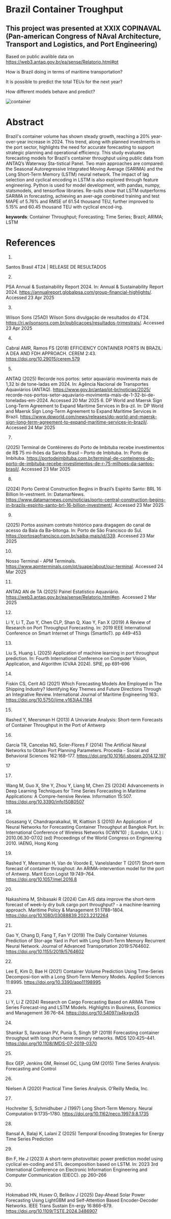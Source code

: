 # Brazil Container Troughput

## This project was presented at XXIX COPINAVAL (Pan-american Congress of NAval Architecture, Transport and Logistics, and Port Engineering)

Based on public avalible data on https://web3.antaq.gov.br/ea/sense/Relatorio.html#pt

How is Brazil doing in terms of maritime transportation?

It is possible to predict the total TEUs for the next year?

How different models behave and predict?

![container](https://thenational-the-national-prod.cdn.arcpublishing.com/resizer/v2/DMKCUFXHCVFUVLOANCJUQL7OPQ.png?smart=true&auth=7e9fa1ff7365344a4f47b4ac6643d9d8c64c92127065010ffccde6d632faaaf3&width=400&height=292)

# Abstract

Brazil's container volume has shown steady growth, reaching a 20% year-over-year increase in 2024. This trend, along with planned investments in the port sector, highlights the need for accurate forecasting to support strategic planning and operational efficiency. This study evaluates forecasting models for Brazil's container throughput using public data from ANTAQ’s Waterway Sta-tistical Panel. Two main approaches are compared: the Seasonal Autoregressive Integrated Moving Average (SARIMA) and the Long Short-Term Memory (LSTM) neural network. The impact of lag selection and cyclical encoding in LSTM is also explored through feature engineering. Python is used for model development, with pandas, numpy, statsmodels, and tensorflow libraries. Re-sults show that LSTM outperforms SARIMA in forecasting, achieving an aver-age combined training and test MAPE of 5.76% and RMSE of 61.54 thousand TEU, further improved to 5.15% and 60.45 thousand TEU with cyclical encod-ing.

**keywords**: Container Throughput; Forecasting; Time Series; Brazil; ARIMA; LSTM


# References
1.
Santos Brasil 4T24 | RELEASE DE RESULTADOS

2.
PSA Annual & Sustainability Report 2024. In: Annual & Sustainability Report 2024. https://annualreport.globalpsa.com/group-financial-highlights/. Accessed 23 Apr 2025

3.
Wilson Sons (25AD) Wilson Sons divulgação de resultados do 4T24. https://ri.wilsonsons.com.br/publicacoes/resultados-trimestrais/. Accessed 23 Apr 2025

4.
Cabral AMR, Ramos FS (2018) EFFICIENCY CONTAINER PORTS IN BRAZIL: A DEA AND FDH APPROACH. CEREM 2:43. https://doi.org/10.29015/cerem.579

5.
ANTAQ (2025) Recorde nos portos: setor aquaviário movimenta mais de 1,32 bi de tone-ladas em 2024. In: Agência Nacional de Transportes Aquaviários (ANTAQ). https://www.gov.br/antaq/pt-br/noticias/2025/
recorde-nos-portos-setor-aquaviario-movimenta-mais-de-1-32-bi-de-toneladas-em-2024. Accessed 20 Mar 2025
6.
DP World and Maersk Sign Long-Term Agreement to Expand Maritime Services in Bra-zil. In: DP World and Maersk Sign Long-Term Agreement to Expand Maritime Services in Brazil. https://www.dpworld.com/news/releases/dp-world-and-maersk-sign-long-term-agreement-to-expand-maritime-services-in-brazil/. Accessed 24 Mar 2025

7.
(2025) Terminal de Contêineres do Porto de Imbituba recebe investimentos de R$ 75 mi-lhões da Santos Brasil – Porto de Imbituba. In: Porto de Imbituba. https://portodeimbituba.com.br/terminal-de-conteineres-do-porto-de-imbituba-recebe-investimentos-de-r-75-milhoes-da-santos-brasil/. Accessed 23 Mar 2025

8.
(2024) Porto Central Construction Begins in Brazil’s Espírito Santo: BRL 16 Billion In-vestment. In: DatamarNews. https://www.datamarnews.com/noticias/porto-central-construction-begins-in-brazils-espirito-santo-brl-16-billion-investment/. Accessed 23 Mar 2025

9.
(2025) Portos assinam contrato histórico para dragagem do canal de acesso da Baía da Ba-bitonga. In: Porto de São Francisco do Sul. https://portosaofrancisco.com.br/saiba-mais/id/339. Accessed 23 Mar 2025

10.
Nosso Terminal - APM Terminals. https://www.apmterminals.com/pt/suape/about/our-terminal. Accessed 24 Mar 2025

11.
ANTAQ AN de TA (2025) Painel Estatístico Aquaviário. https://web3.antaq.gov.br/ea/sense/Relatorio.html#en. Accessed 2 Mar 2025

12.
Li Y, Li T, Zuo Y, Chen CLP, Shan Q, Xiao Y, Fan X (2019) A Review of Research on Port Throughput Forecasting. In: 2019 IEEE International Conference on Smart Internet of Things (SmartIoT). pp 449–453

13.
Liu S, Huang L (2025) Application of machine learning in port throughput prediction. In: Fourth International Conference on Computer Vision, Application, and Algorithm (CVAA 2024). SPIE, pp 691–696

14.
Fiskin CS, Cerit AG (2021) Which Forecasting Models Are Employed in The Shipping Industry? Identifying Key Themes and Future Directions Through an Integrative Review. International Journal of Maritime Engineering 163:. https://doi.org/10.5750/ijme.v163iA4.1184

15.
Rashed Y, Meersman H (2013) A Univariate Analysis: Short-term Forecasts of Container Throughput in the Port of Antwerp

16.
García TR, Cancelas NG, Soler-Flores F (2014) The Artificial Neural Networks to Obtain Port Planning Parameters. Procedia - Social and Behavioral Sciences 162:168–177. https://doi.org/10.1016/j.sbspro.2014.12.197

17

17.
Wang M, Guo X, She Y, Zhou Y, Liang M, Chen ZS (2024) Advancements in Deep Learning Techniques for Time Series Forecasting in Maritime Applications: A Compre-hensive Review. Information 15:507. https://doi.org/10.3390/info15080507

18.
Gosasang V, Chandraprakaikul, W, Kiattisin S (2010) An Application of Neural Networks for Forecasting Container Throughput at Bangkok Port. In: International Conference of Wireless Networks (ICWN’10) ; (London, U.K.) : 2010.06.30-07.02 (ed) Proceedings of the World Congress on Engineering 2010. IAENG, Hong Kong

19.
Rashed Y, Meersman H, Van de Voorde E, Vanelslander T (2017) Short-term forecast of container throughout: An ARIMA-intervention model for the port of Antwerp. Marit Econ Logist 19:749–764. https://doi.org/10.1057/mel.2016.8

20.
Nakashima M, Shibasaki R (2024) Can AIS data improve the short-term forecast of week-ly dry bulk cargo port throughput? - a machine-learning approach. Maritime Policy & Management 51:1788–1804. https://doi.org/10.1080/03088839.2023.2212264

21.
Gao Y, Chang D, Fang T, Fan Y (2019) The Daily Container Volumes Prediction of Stor-age Yard in Port with Long Short-Term Memory Recurrent Neural Network. Journal of Advanced Transportation 2019:5764602. https://doi.org/10.1155/2019/5764602

22.
Lee E, Kim D, Bae H (2021) Container Volume Prediction Using Time-Series Decomposi-tion with a Long Short-Term Memory Models. Applied Sciences 11:8995. https://doi.org/10.3390/app11198995

23.
Li Y, Li Z (2024) Research on Cargo Forecasting Based on ARIMA Time Series Forecast-ing and LSTM Models. Highlights in Business, Economics and Management 36:76–84. https://doi.org/10.54097/a4kxgv35

24.
Shankar S, Ilavarasan PV, Punia S, Singh SP (2019) Forecasting container throughput with long short-term memory networks. IMDS 120:425–441. https://doi.org/10.1108/IMDS-07-2019-0370

25.
Box GEP, Jenkins GM, Reinsel GC, Ljung GM (2015) Time Series Analysis: Forecasting and Control

26.
Nielsen A (2020) Practical Time Series Analysis. O’Reilly Media, Inc.

27.
Hochreiter S, Schmidhuber J (1997) Long Short-Term Memory. Neural Computation 9:1735–1780. https://doi.org/10.1162/neco.1997.9.8.1735

28.
Bansal A, Balaji K, Lalani Z (2025) Temporal Encoding Strategies for Energy Time Series Prediction

29.
Bin F, He J (2023) A short-term photovoltaic power prediction model using cyclical en-coding and STL decomposition based on LSTM. In: 2023 3rd International Conference on Electronic Information Engineering and Computer Communication (EIECC). pp 260–266

30.
Hokmabad HN, Husev O, Belikov J (2025) Day-Ahead Solar Power Forecasting Using LightGBM and Self-Attention Based Encoder-Decoder Networks. IEEE Trans Sustain En-ergy 16:866–879. https://doi.org/10.1109/TSTE.2024.3486907


